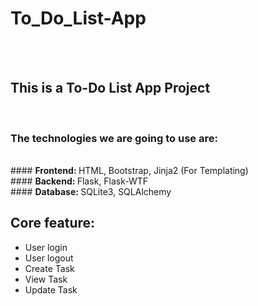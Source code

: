 # To_Do_List-App
<br><br>

## This is a To-Do List App Project

<br>

### The technologies we are going to use are: 
<br>
#### <b>Frontend: </b> HTML, Bootstrap, Jinja2 (For Templating) <br>
#### <b>Backend: </b> Flask, Flask-WTF <br>
#### <b>Database: </b> SQLite3, SQLAlchemy <br>

## Core feature:

<ul>
<li> User login
<li> User logout
<li> Create Task
<li> View Task
<li> Update Task
</ul>
